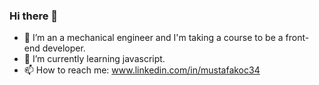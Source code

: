 ### Hi there 👋

- 🔭 I’m an a mechanical engineer and I'm taking a course to be a front-end developer.
- 🌱 I’m currently learning javascript.
- 📫 How to reach me: www.linkedin.com/in/mustafakoc34
<!--
**mustafakoc34/mustafakoc34** is a ✨ _special_ ✨ repository because its `README.md` (this file) appears on your GitHub profile.

Here are some ideas to get you started:

- 🔭 I’m an a mechanical engineer and I'm taking a course to be a front-end developer.
- 🌱 I’m currently learning javascript
- 👯 I’m looking to collaborate on ...
- 🤔 I’m looking for help with ...
- 💬 Ask me about ...
- 📫 How to reach me: www.linkedin.com/in/mustafakoc34

-->
